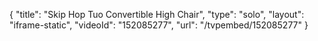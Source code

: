 {
    "title": "Skip Hop Tuo Convertible High Chair",
    "type": "solo",
    "layout": "iframe-static",
    "videoId": "152085277",
    "url": "\/tvpembed\/152085277"
}